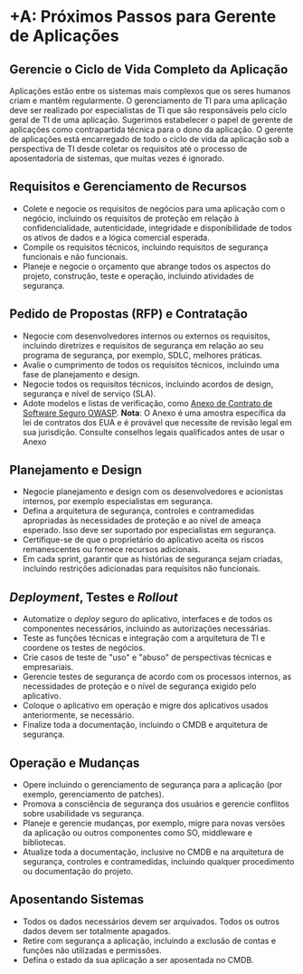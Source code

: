 # +A: Próximos Passos para Gerente de Aplicações

## Gerencie o Ciclo de Vida Completo da Aplicação

Aplicações estão entre os sistemas mais complexos que os seres humanos criam e mantêm regularmente. O gerenciamento de TI para uma aplicação deve ser realizado por especialistas de TI que são responsáveis pelo ciclo geral de TI de uma aplicação. Sugerimos estabelecer o papel de gerente de aplicações como contrapartida técnica para o dono da aplicação. O gerente de aplicações está encarregado de todo o ciclo de vida da aplicação sob a perspectiva de TI desde coletar os requisitos até o processo de aposentadoria de sistemas, que muitas vezes é ignorado.

## Requisitos e Gerenciamento de Recursos

* Colete e negocie os requisitos de negócios para uma aplicação com o negócio, incluindo os requisitos de proteção em relação à confidencialidade, autenticidade, integridade e disponibilidade de todos os ativos de dados e a lógica comercial esperada.
* Compile os requisitos técnicos, incluindo requisitos de segurança funcionais e não funcionais.
* Planeje e negocie o orçamento que abrange todos os aspectos do projeto, construção, teste e operação, incluindo atividades de segurança.

## Pedido de Propostas (RFP) e Contratação

* Negocie com desenvolvedores internos ou externos os requisitos, incluindo diretrizes e requisitos de segurança em relação ao seu programa de segurança, por exemplo, SDLC, melhores práticas.
* Avalie o cumprimento de todos os requisitos técnicos, incluindo uma fase de planejamento e design.
* Negocie todos os requisitos técnicos, incluindo acordos de design, segurança e nível de serviço (SLA).
* Adote modelos e listas de verificação, como [Anexo de Contrato de Software Seguro OWASP](https://wiki.owasp.org/index.php/OWASP_Secure_Software_Contract_Annex). **Nota**: O Anexo é uma amostra específica da lei de contratos dos EUA e é provável que necessite de revisão legal em sua jurisdição. Consulte conselhos legais qualificados antes de usar o Anexo

## Planejamento e Design

* Negocie planejamento e design com os desenvolvedores e acionistas internos, por exemplo especialistas em segurança.
* Defina a arquitetura de segurança, controles e contramedidas apropriadas às necessidades de proteção e ao nível de ameaça esperado. Isso deve ser suportado por especialistas em segurança.
* Certifique-se de que o proprietário do aplicativo aceita os riscos remanescentes ou fornece recursos adicionais.
* Em cada sprint, garantir que as histórias de segurança sejam criadas, incluindo restrições adicionadas para requisitos não funcionais.

## *Deployment*, Testes e *Rollout*

* Automatize o *deploy* seguro do aplicativo, interfaces e de todos os componentes necessários, incluindo as autorizações necessárias.
* Teste as funções técnicas e integração com a arquitetura de TI e coordene os testes de negócios.
* Crie casos de teste de "uso" e "abuso" de perspectivas técnicas e empresariais.
* Gerencie testes de segurança de acordo com os processos internos, as necessidades de proteção e o nível de segurança exigido pelo aplicativo.
* Coloque o aplicativo em operação e migre dos aplicativos usados anteriormente, se necessário.
* Finalize toda a documentação, incluindo o CMDB e arquitetura de segurança.

## Operação e Mudanças

* Opere incluindo o gerenciamento de segurança para a aplicação (por exemplo, gerenciamento de patches).
* Promova a consciência de segurança dos usuários e gerencie conflitos sobre usabilidade vs segurança.
* Planeje e gerencie mudanças, por exemplo, migre para novas versões da aplicação ou outros componentes como SO, middleware e bibliotecas.
* Atualize toda a documentação, inclusive no CMDB e na arquitetura de segurança, controles e contramedidas, incluindo qualquer procedimento ou documentação do projeto.

## Aposentando Sistemas

* Todos os dados necessários devem ser arquivados. Todos os outros dados devem ser totalmente apagados.
* Retire com segurança a aplicação, incluindo a exclusão de contas e funções não utilizadas e permissões.
* Defina o estado da sua aplicação a ser aposentada no CMDB.

